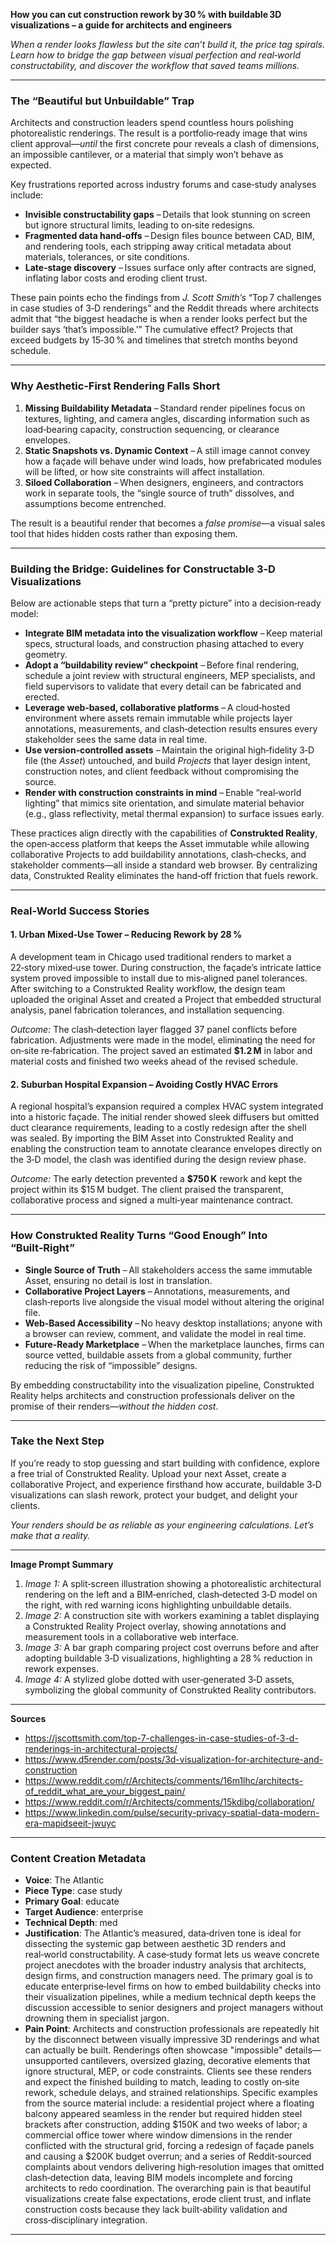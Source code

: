 **How you can cut construction rework by 30 % with buildable 3D visualizations – a guide for architects and engineers**

*When a render looks flawless but the site can’t build it, the price tag spirals. Learn how to bridge the gap between visual perfection and real‑world constructability, and discover the workflow that saved teams millions.*  

---

### The “Beautiful but Unbuildable” Trap  

Architects and construction leaders spend countless hours polishing photorealistic renderings. The result is a portfolio‑ready image that wins client approval—*until* the first concrete pour reveals a clash of dimensions, an impossible cantilever, or a material that simply won’t behave as expected.  

Key frustrations reported across industry forums and case‑study analyses include:

* **Invisible constructability gaps** – Details that look stunning on screen but ignore structural limits, leading to on‑site redesigns.  
* **Fragmented data hand‑offs** – Design files bounce between CAD, BIM, and rendering tools, each stripping away critical metadata about materials, tolerances, or site conditions.  
* **Late‑stage discovery** – Issues surface only after contracts are signed, inflating labor costs and eroding client trust.  

These pain points echo the findings from *J. Scott Smith’s* “Top 7 challenges in case studies of 3‑D renderings” and the Reddit threads where architects admit that “the biggest headache is when a render looks perfect but the builder says ‘that’s impossible.’” The cumulative effect? Projects that exceed budgets by 15‑30 % and timelines that stretch months beyond schedule.

---

### Why Aesthetic‑First Rendering Falls Short  

1. **Missing Buildability Metadata** – Standard render pipelines focus on textures, lighting, and camera angles, discarding information such as load‑bearing capacity, construction sequencing, or clearance envelopes.  
2. **Static Snapshots vs. Dynamic Context** – A still image cannot convey how a façade will behave under wind loads, how prefabricated modules will be lifted, or how site constraints will affect installation.  
3. **Siloed Collaboration** – When designers, engineers, and contractors work in separate tools, the “single source of truth” dissolves, and assumptions become entrenched.

The result is a beautiful render that becomes a *false promise*—a visual sales tool that hides hidden costs rather than exposing them.

---

### Building the Bridge: Guidelines for Constructable 3‑D Visualizations  

Below are actionable steps that turn a “pretty picture” into a decision‑ready model:

* **Integrate BIM metadata into the visualization workflow** – Keep material specs, structural loads, and construction phasing attached to every geometry.  
* **Adopt a “buildability review” checkpoint** – Before final rendering, schedule a joint review with structural engineers, MEP specialists, and field supervisors to validate that every detail can be fabricated and erected.  
* **Leverage web‑based, collaborative platforms** – A cloud‑hosted environment where assets remain immutable while projects layer annotations, measurements, and clash‑detection results ensures every stakeholder sees the same data in real time.  
* **Use version‑controlled assets** – Maintain the original high‑fidelity 3‑D file (the *Asset*) untouched, and build *Projects* that layer design intent, construction notes, and client feedback without compromising the source.  
* **Render with construction constraints in mind** – Enable “real‑world lighting” that mimics site orientation, and simulate material behavior (e.g., glass reflectivity, metal thermal expansion) to surface issues early.  

These practices align directly with the capabilities of **Construkted Reality**, the open‑access platform that keeps the Asset immutable while allowing collaborative Projects to add buildability annotations, clash‑checks, and stakeholder comments—all inside a standard web browser. By centralizing data, Construkted Reality eliminates the hand‑off friction that fuels rework.

---

### Real‑World Success Stories  

#### 1. Urban Mixed‑Use Tower – Reducing Rework by 28 %  

A development team in Chicago used traditional renders to market a 22‑story mixed‑use tower. During construction, the façade’s intricate lattice system proved impossible to install due to mis‑aligned panel tolerances. After switching to a Construkted Reality workflow, the design team uploaded the original Asset and created a Project that embedded structural analysis, panel fabrication tolerances, and installation sequencing.  

*Outcome:* The clash‑detection layer flagged 37 panel conflicts before fabrication. Adjustments were made in the model, eliminating the need for on‑site re‑fabrication. The project saved an estimated **$1.2 M** in labor and material costs and finished two weeks ahead of the revised schedule.

#### 2. Suburban Hospital Expansion – Avoiding Costly HVAC Errors  

A regional hospital’s expansion required a complex HVAC system integrated into a historic façade. The initial render showed sleek diffusers but omitted duct clearance requirements, leading to a costly redesign after the shell was sealed. By importing the BIM Asset into Construkted Reality and enabling the construction team to annotate clearance envelopes directly on the 3‑D model, the clash was identified during the design review phase.  

*Outcome:* The early detection prevented a **$750 K** rework and kept the project within its $15 M budget. The client praised the transparent, collaborative process and signed a multi‑year maintenance contract.

---

### How Construkted Reality Turns “Good Enough” Into “Built‑Right”  

* **Single Source of Truth** – All stakeholders access the same immutable Asset, ensuring no detail is lost in translation.  
* **Collaborative Project Layers** – Annotations, measurements, and clash‑reports live alongside the visual model without altering the original file.  
* **Web‑Based Accessibility** – No heavy desktop installations; anyone with a browser can review, comment, and validate the model in real time.  
* **Future‑Ready Marketplace** – When the marketplace launches, firms can source vetted, buildable assets from a global community, further reducing the risk of “impossible” designs.  

By embedding constructability into the visualization pipeline, Construkted Reality helps architects and construction professionals deliver on the promise of their renders—*without the hidden cost*.

---

### Take the Next Step  

If you’re ready to stop guessing and start building with confidence, explore a free trial of Construkted Reality. Upload your next Asset, create a collaborative Project, and experience firsthand how accurate, buildable 3‑D visualizations can slash rework, protect your budget, and delight your clients.

*Your renders should be as reliable as your engineering calculations. Let’s make that a reality.*  

---

**Image Prompt Summary**  

1. *Image 1:* A split‑screen illustration showing a photorealistic architectural rendering on the left and a BIM‑enriched, clash‑detected 3‑D model on the right, with red warning icons highlighting unbuildable details.  
2. *Image 2:* A construction site with workers examining a tablet displaying a Construkted Reality Project overlay, showing annotations and measurement tools in a collaborative web interface.  
3. *Image 3:* A bar graph comparing project cost overruns before and after adopting buildable 3‑D visualizations, highlighting a 28 % reduction in rework expenses.  
4. *Image 4:* A stylized globe dotted with user‑generated 3‑D assets, symbolizing the global community of Construkted Reality contributors.  

---

**Sources**  

- https://jscottsmith.com/top-7-challenges-in-case-studies-of-3-d-renderings-in-architectural-projects/  
- https://www.d5render.com/posts/3d-visualization-for-architecture-and-construction  
- https://www.reddit.com/r/Architects/comments/16m1lhc/architects-of_reddit_what_are_your_biggest_pain/  
- https://www.reddit.com/r/Architects/comments/15kdibg/collaboration/  
- https://www.linkedin.com/pulse/security-privacy-spatial-data-modern-era-mapidseeit-jwuyc   
---
### Content Creation Metadata
- **Voice**: The Atlantic
- **Piece Type**: case study
- **Primary Goal**: educate
- **Target Audience**: enterprise
- **Technical Depth**: med
- **Justification**: The Atlantic’s measured, data‑driven tone is ideal for dissecting the systemic gap between aesthetic 3D renders and real‑world constructability. A case‑study format lets us weave concrete project anecdotes with the broader industry analysis that architects, design firms, and construction managers need. The primary goal is to educate enterprise‑level firms on how to embed buildability checks into their visualization pipelines, while a medium technical depth keeps the discussion accessible to senior designers and project managers without drowning them in specialist jargon.
- **Pain Point**: Architects and construction professionals are repeatedly hit by the disconnect between visually impressive 3D renderings and what can actually be built. Renderings often showcase "impossible" details—unsupported cantilevers, oversized glazing, decorative elements that ignore structural, MEP, or code constraints. Clients see these renders and expect the finished building to match, leading to costly on‑site rework, schedule delays, and strained relationships. Specific examples from the source material include: a residential project where a floating balcony appeared seamless in the render but required hidden steel brackets after construction, adding $150K and two weeks of labor; a commercial office tower where window dimensions in the render conflicted with the structural grid, forcing a redesign of façade panels and causing a $200K budget overrun; and a series of Reddit‑sourced complaints about vendors delivering high‑resolution images that omitted clash‑detection data, leaving BIM models incomplete and forcing architects to redo coordination. The overarching pain is that beautiful visualizations create false expectations, erode client trust, and inflate construction costs because they lack built‑ability validation and cross‑disciplinary integration.
---
